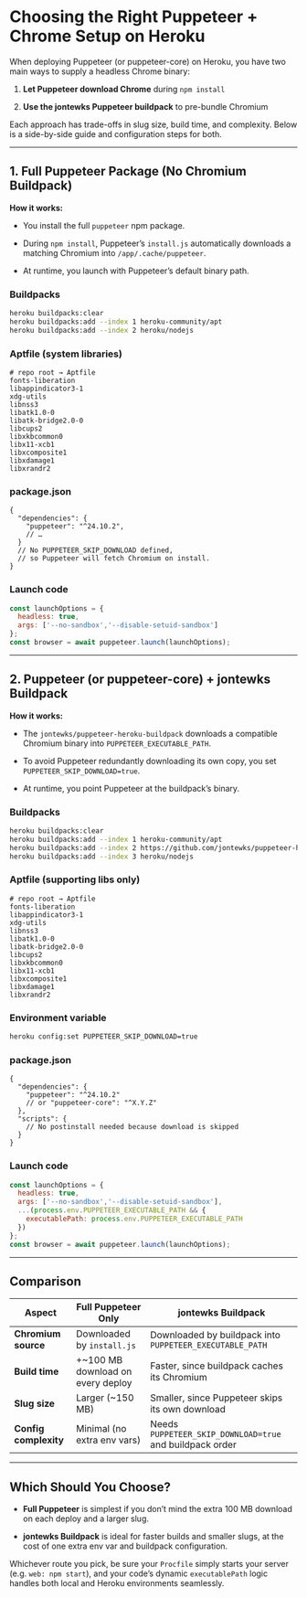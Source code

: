 # Choosing the Right Puppeteer + Chrome Setup on Heroku

When deploying Puppeteer (or puppeteer-core) on Heroku, you have two main ways to supply a headless Chrome binary:

1. **Let Puppeteer download Chrome** during `npm install`
    
2. **Use the jontewks Puppeteer buildpack** to pre-bundle Chromium
    

Each approach has trade-offs in slug size, build time, and complexity. Below is a side-by-side guide and configuration steps for both.

---

## 1. Full Puppeteer Package (No Chromium Buildpack)

**How it works:**

- You install the full `puppeteer` npm package.
    
- During `npm install`, Puppeteer’s `install.js` automatically downloads a matching Chromium into `/app/.cache/puppeteer`.
    
- At runtime, you launch with Puppeteer’s default binary path.
    

### Buildpacks

```bash
heroku buildpacks:clear
heroku buildpacks:add --index 1 heroku-community/apt
heroku buildpacks:add --index 2 heroku/nodejs
```

### Aptfile (system libraries)

```text
# repo root → Aptfile
fonts-liberation
libappindicator3-1
xdg-utils
libnss3
libatk1.0-0
libatk-bridge2.0-0
libcups2
libxkbcommon0
libx11-xcb1
libxcomposite1
libxdamage1
libxrandr2
```

### package.json

```jsonc
{
  "dependencies": {
    "puppeteer": "^24.10.2",
    // …
  }
  // No PUPPETEER_SKIP_DOWNLOAD defined,
  // so Puppeteer will fetch Chromium on install.
}
```

### Launch code

```js
const launchOptions = {
  headless: true,
  args: ['--no-sandbox','--disable-setuid-sandbox']
};
const browser = await puppeteer.launch(launchOptions);
```

---

## 2. Puppeteer (or puppeteer-core) + jontewks Buildpack

**How it works:**

- The `jontewks/puppeteer-heroku-buildpack` downloads a compatible Chromium binary into `PUPPETEER_EXECUTABLE_PATH`.
    
- To avoid Puppeteer redundantly downloading its own copy, you set `PUPPETEER_SKIP_DOWNLOAD=true`.
    
- At runtime, you point Puppeteer at the buildpack’s binary.
    

### Buildpacks

```bash
heroku buildpacks:clear
heroku buildpacks:add --index 1 heroku-community/apt
heroku buildpacks:add --index 2 https://github.com/jontewks/puppeteer-heroku-buildpack
heroku buildpacks:add --index 3 heroku/nodejs
```

### Aptfile (supporting libs only)

```text
# repo root → Aptfile
fonts-liberation
libappindicator3-1
xdg-utils
libnss3
libatk1.0-0
libatk-bridge2.0-0
libcups2
libxkbcommon0
libx11-xcb1
libxcomposite1
libxdamage1
libxrandr2
```

### Environment variable

```bash
heroku config:set PUPPETEER_SKIP_DOWNLOAD=true
```

### package.json

```jsonc
{
  "dependencies": {
    "puppeteer": "^24.10.2"
    // or "puppeteer-core": "^X.Y.Z"
  },
  "scripts": {
    // No postinstall needed because download is skipped
  }
}
```

### Launch code

```js
const launchOptions = {
  headless: true,
  args: ['--no-sandbox','--disable-setuid-sandbox'],
  ...(process.env.PUPPETEER_EXECUTABLE_PATH && {
    executablePath: process.env.PUPPETEER_EXECUTABLE_PATH
  })
};
const browser = await puppeteer.launch(launchOptions);
```

---

## Comparison

|Aspect|Full Puppeteer Only|jontewks Buildpack|
|---|---|---|
|**Chromium source**|Downloaded by `install.js`|Downloaded by buildpack into `PUPPETEER_EXECUTABLE_PATH`|
|**Build time**|+~100 MB download on every deploy|Faster, since buildpack caches its Chromium|
|**Slug size**|Larger (~150 MB)|Smaller, since Puppeteer skips its own download|
|**Config complexity**|Minimal (no extra env vars)|Needs `PUPPETEER_SKIP_DOWNLOAD=true` and buildpack order|

---

## Which Should You Choose?

- **Full Puppeteer** is simplest if you don’t mind the extra 100 MB download on each deploy and a larger slug.
    
- **jontewks Buildpack** is ideal for faster builds and smaller slugs, at the cost of one extra env var and buildpack configuration.
    

Whichever route you pick, be sure your `Procfile` simply starts your server (e.g. `web: npm start`), and your code’s dynamic `executablePath` logic handles both local and Heroku environments seamlessly.